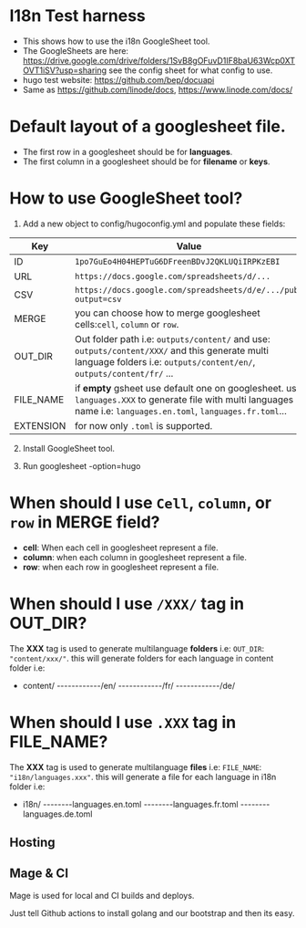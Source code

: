 # I18n Test harness
- This shows how to use the i18n GoogleSheet tool.
- The GoogleSheets are here:
https://drive.google.com/drive/folders/1SvB8gOFuvD1IF8baU63Wcp0XTOVT1iSV?usp=sharing
see the config sheet for what config to use.
- hugo test website: https://github.com/bep/docuapi
- Same as https://github.com/linode/docs, https://www.linode.com/docs/

# Default layout of a googlesheet file.
- The first row in a googlesheet should be for __languages__.
- The first column in a googlesheet should be for __filename__ or __keys__.

# How to use GoogleSheet tool?
1. Add a new object to config/hugoconfig.yml and populate these fields:

Key|Value
---|---
ID| `1po7GuEo4H04HEPTuG6DFreenBDvJ2QKLUQiIRPKzEBI`
URL|`https://docs.google.com/spreadsheets/d/...`
CSV|`https://docs.google.com/spreadsheets/d/e/.../pub?output=csv`
MERGE|you can choose how to merge googlesheet cells:`cell`, `column` or `row`. 
OUT_DIR| Out folder path i.e: `outputs/content/` and use: `outputs/content/XXX/` and this generate multi language folders i.e: `outputs/content/en/`, `outputs/content/fr/` ...
FILE_NAME| if __empty__ gsheet use default one on googlesheet. use `languages.XXX` to generate file with multi languages name i.e: `languages.en.toml`, `languages.fr.toml`...
EXTENSION| for now only `.toml` is supported. 

2. Install GoogleSheet tool.

3. Run googlesheet -option=hugo

# When should I use `Cell`, `column`, or `row` in __MERGE__ field?
- __cell__: When each cell in googlesheet represent a file.
- __column__: when each column in googlesheet represent a file.
- __row__: when each row in googlesheet represent a file.

# When should I use `/XXX/` tag in __OUT_DIR__?
The __XXX__ tag is used to generate multilanguage __folders__ i.e:
`OUT_DIR`: `"content/xxx/"`.
this will generate folders for each language in content folder i.e:
- content/
    ------------/en/
    ------------/fr/
    ------------/de/
# When should I use `.XXX` tag in __FILE_NAME__?
The __XXX__ tag is used to generate multilanguage __files__ i.e:
`FILE_NAME`: `"i18n/languages.xxx"`.
this will generate a file for each language in i18n folder i.e:
- i18n/
    --------languages.en.toml
    --------languages.fr.toml
    --------languages.de.toml

## Hosting

## Mage & CI

Mage is used for local and CI builds and deploys.

Just tell Github actions to install golang and our bootstrap and then its easy.

